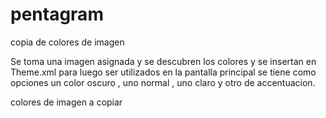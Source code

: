 # pentagram
copia de colores de imagen

Se toma una  imagen asignada y se descubren los colores y se insertan en  Theme.xml para luego ser utilizados en la pantalla principal
se tiene como opciones  un color oscuro , uno normal , uno claro y otro de accentuacion.

colores de imagen a copiar
